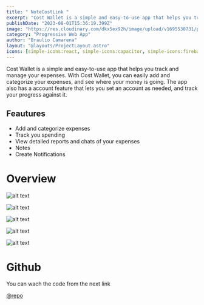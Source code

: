 ```yaml
---
title: " NoteCostLink "
excerpt: "Cost Wallet is a simple and easy-to-use app that helps you track and manage your expenses."
publishDate: "2023-08-01T15:36:19.399Z"
image: "https://res.cloudinary.com/dkx5ex92h/image/upload/v1695530731/portfolio/projects/notecostlink/txsuuzp9lqllqotsgai1.png"
category: "Progressive Web App"
author: "Braulio Camarena"
layout: "@layouts/ProjectLayout.astro"
icons: [simple-icons:react, simple-icons:capacitor, simple-icons:firebase]
---
```

Cost Wallet is a simple and easy-to-use app that helps you track and manage your expenses. With Cost Wallet, you can easily add and categorize your expenses, and see where your money is going. The app also has a account feature that lets you set an account as needed, and track your progress against it.

## Feautures
* Add and categorize expenses
* Track you spending 
* View detailed reports and chats of your expenses
* Notes
* Create Notifications

# Overview

![alt text](https://res.cloudinary.com/dkx5ex92h/image/upload/v1696989677/portfolio/projects/notecostlink/fe9rbb4pveyy1cp9q2u4.png) 

![alt text](https://res.cloudinary.com/dkx5ex92h/image/upload/v1696989677/portfolio/projects/notecostlink/zwp4muhawvrwiqr285v8.png
) 

![alt text](https://res.cloudinary.com/dkx5ex92h/image/upload/v1696989677/portfolio/projects/notecostlink/trmojlbjw78udusvwtox.png) 

![alt text](https://res.cloudinary.com/dkx5ex92h/image/upload/v1696989677/portfolio/projects/notecostlink/yqnfxj8a35oiagoxhgkc.png) 

![alt text](https://res.cloudinary.com/dkx5ex92h/image/upload/v1696989677/portfolio/projects/notecostlink/dd16byiyhzluvfnhctsl.png
) 

# Github
You can wach the code from the next link

[@repo](https://github.com/BrauCamaH/cost-wallet
) 
